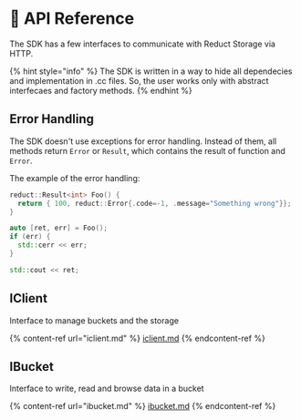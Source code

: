 # 📒 API Reference

The SDK has a few interfaces to communicate with Reduct Storage via HTTP.&#x20;

{% hint style="info" %}
The SDK is written in a way to hide all dependecies and implementation in .cc files. So, the user works only with abstract interfecaes and factory methods.&#x20;
{% endhint %}

## Error Handling

The SDK doesn't use exceptions for error handling. Instead of them, all methods return `Error` or `Result`, which contains the result of function and `Error`.

The example of the error handling:

```cpp
reduct::Result<int> Foo() {
  return { 100, reduct::Error{.code=-1, .message="Something wrong"}};
}

auto [ret, err] = Foo();
if (err) {
  std::cerr << err;
}

std::cout << ret;
```

## IClient

Interface to manage buckets and the storage

{% content-ref url="iclient.md" %}
[iclient.md](iclient.md)
{% endcontent-ref %}

## IBucket

Interface to write, read and browse data in a bucket

{% content-ref url="ibucket.md" %}
[ibucket.md](ibucket.md)
{% endcontent-ref %}

